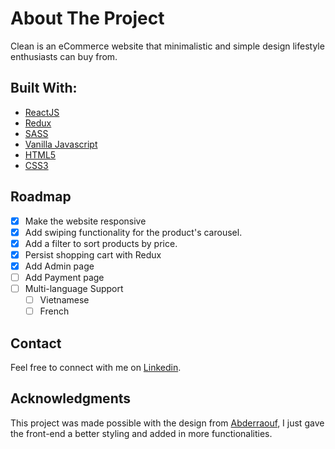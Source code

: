 # About The Project

Clean is an eCommerce website that minimalistic and simple design lifestyle enthusiasts can buy from.

## Built With:

- [ReactJS](https://react.dev/)
- [Redux](https://redux.js.org/)
- [SASS](https://sass-lang.com/)
- [Vanilla Javascript](https://developer.mozilla.org/en-US/docs/Web/JavaScript)
- [HTML5](https://developer.mozilla.org/en-US/docs/Glossary/HTML5)
- [CSS3](https://developer.mozilla.org/en-US/docs/Web/CSS)

## Roadmap

- [x] Make the website responsive
- [x] Add swiping functionality for the product's carousel.
- [x] Add a filter to sort products by price.
- [x] Persist shopping cart with Redux
- [x] Add Admin page
- [ ] Add Payment page
- [ ] Multi-language Support
  - [ ] Vietnamese
  - [ ] French

## Contact

Feel free to connect with me on [Linkedin](https://www.linkedin.com/in/nathancao/).

## Acknowledgments

This project was made possible with the design from [Abderraouf](https://github.com/Abderraouf-Rahmani), I just gave the front-end a better styling and added in more functionalities.
